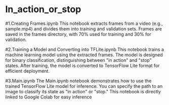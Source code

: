 # In_action_or_stop

#1.Creating Frames.ipynb
This notebook extracts frames from a video (e.g., sample.mp4) and divides them into training and validation sets.
Frames are saved in the frames directory, with 70% used for training and 30% for validation.

#2.Training a Model and Converting into TFLite.ipynb
This notebook trains a machine learning model using the extracted frames.
The model is designed for binary classification, distinguishing between "in action" and "stop" states.
After training, the model is converted to TensorFlow Lite format for efficient deployment.

#3.Main.ipynb
The Main.ipynb notebook demonstrates how to use the trained TensorFlow Lite model for inference.
You can specify the path to an image to classify its state as "in action" or "stop."
This notebook is directly linked to Google Colab for easy inference
